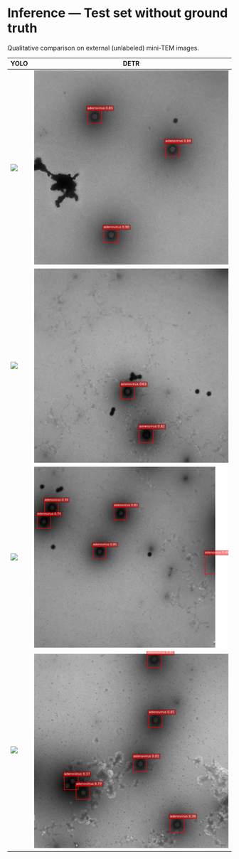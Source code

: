 # Inference — Test set without ground truth

Qualitative comparison on external (unlabeled) mini-TEM images.

| YOLO | DETR |
|------|------|
| ![](images/inference/yolo/_1.png) | ![](images/inference/detr/_1.png) |
| ![](images/inference/yolo/_4.png) | ![](images/inference/detr/_4.png) |
| ![](images/inference/yolo/_5.png) | ![](images/inference/detr/_5.png) |
| ![](images/inference/yolo/_7.png) | ![](images/inference/detr/_7.png) |
